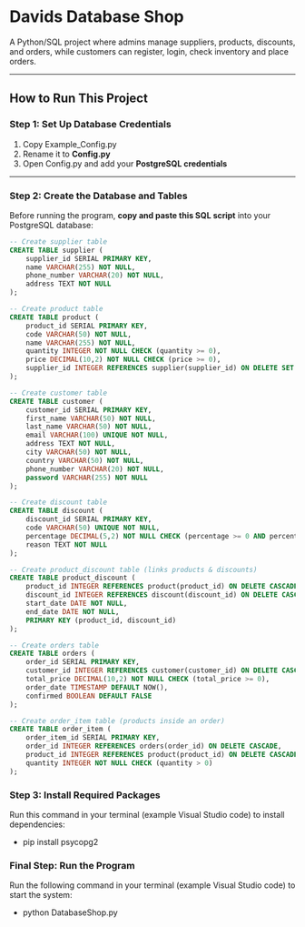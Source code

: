 # Davids Database Shop
A Python/SQL project where admins manage suppliers, products, discounts, and orders, while customers can register, login, check inventory and place orders.

---

## How to Run This Project




### Step 1: Set Up Database Credentials
1. Copy Example_Config.py
2. Rename it to **Config.py**
3. Open Config.py and add your **PostgreSQL credentials**

---

### Step 2: Create the Database and Tables
Before running the program, **copy and paste this SQL script** into your PostgreSQL database:

```sql
-- Create supplier table
CREATE TABLE supplier (
    supplier_id SERIAL PRIMARY KEY,
    name VARCHAR(255) NOT NULL,
    phone_number VARCHAR(20) NOT NULL,
    address TEXT NOT NULL
);

-- Create product table
CREATE TABLE product (
    product_id SERIAL PRIMARY KEY,
    code VARCHAR(50) NOT NULL,
    name VARCHAR(255) NOT NULL,
    quantity INTEGER NOT NULL CHECK (quantity >= 0),
    price DECIMAL(10,2) NOT NULL CHECK (price >= 0),
    supplier_id INTEGER REFERENCES supplier(supplier_id) ON DELETE SET NULL
);

-- Create customer table
CREATE TABLE customer (
    customer_id SERIAL PRIMARY KEY,
    first_name VARCHAR(50) NOT NULL,
    last_name VARCHAR(50) NOT NULL,
    email VARCHAR(100) UNIQUE NOT NULL,
    address TEXT NOT NULL,
    city VARCHAR(50) NOT NULL,
    country VARCHAR(50) NOT NULL,
    phone_number VARCHAR(20) NOT NULL,
    password VARCHAR(255) NOT NULL
);

-- Create discount table
CREATE TABLE discount (
    discount_id SERIAL PRIMARY KEY,
    code VARCHAR(50) UNIQUE NOT NULL,
    percentage DECIMAL(5,2) NOT NULL CHECK (percentage >= 0 AND percentage <= 100),
    reason TEXT NOT NULL
);

-- Create product_discount table (links products & discounts)
CREATE TABLE product_discount (
    product_id INTEGER REFERENCES product(product_id) ON DELETE CASCADE,
    discount_id INTEGER REFERENCES discount(discount_id) ON DELETE CASCADE,
    start_date DATE NOT NULL,
    end_date DATE NOT NULL,
    PRIMARY KEY (product_id, discount_id)
);

-- Create orders table
CREATE TABLE orders (
    order_id SERIAL PRIMARY KEY,
    customer_id INTEGER REFERENCES customer(customer_id) ON DELETE CASCADE,
    total_price DECIMAL(10,2) NOT NULL CHECK (total_price >= 0),
    order_date TIMESTAMP DEFAULT NOW(),
    confirmed BOOLEAN DEFAULT FALSE
);

-- Create order_item table (products inside an order)
CREATE TABLE order_item (
    order_item_id SERIAL PRIMARY KEY,
    order_id INTEGER REFERENCES orders(order_id) ON DELETE CASCADE,
    product_id INTEGER REFERENCES product(product_id) ON DELETE CASCADE,
    quantity INTEGER NOT NULL CHECK (quantity > 0)
);

```

### Step 3: Install Required Packages
Run this command in your terminal (example Visual Studio code) to install dependencies:
- pip install psycopg2

### Final Step: Run the Program
Run the following command in your terminal (example Visual Studio code) to start the system:
- python DatabaseShop.py
